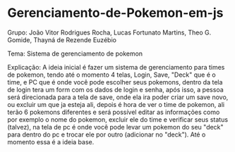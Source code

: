 # Gerenciamento-de-Pokemon-em-js

Grupo: João Vitor Rodrigues Rocha, Lucas Fortunato Martins, Theo G. Gomide, Thayná de Rezende Euzébio

Tema: Sistema de gerenciamento de pokemon

Explicação: A ideia inicial é fazer um sistema de gerenciamento para times de pokemon, tendo até o momento 4 telas, Login, Save, "Deck" que é o time, e PC que é onde você pode escolher seus pokemons, dentro da tela de login tera um form com os dados de login e senha, após isso, a pessoa será direcionada para a tela de save, onde ela ira poder criar um save novo, ou excluir um que ja esteja ali, depois é hora de ver o time de pokemon, ali terão 6 pokemons diferentes e será possível editar as informações como por exemplo o nome do pokemon, excluir ele do  time e verificar seus status (talvez), na tela de pc é onde você pode levar um pokemon do seu "deck" para dentro do pc e trocar ele por outro (adicionar no "deck"). Até o momento essa é a ideia base.
